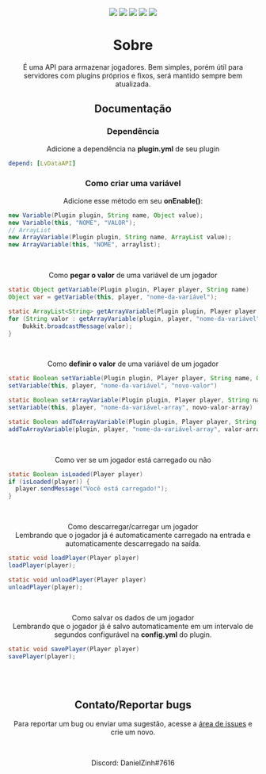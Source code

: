 <p align="center">
 <a href="https://github.com/LaivyTLife/DataAPI/issues"><img src="https://img.shields.io/github/issues/LaivyTLife/DataAPI?style=for-the-badge"></img></a>
 <a href="https://github.com/LaivyTLife/DataAPI/graphs/contributors"><img src="https://img.shields.io/github/contributors/LaivyTLife/DataAPI?style=for-the-badge"></img></a>
 <a href="https://github.com/LaivyTLife/DataAPI/blob/master/LICENSE"><img src="https://img.shields.io/github/license/LaivyTLife/DataAPI?style=for-the-badge"></img></a>
 <a><img src="https://img.shields.io/github/downloads/LaivyTLife/DataAPI/total?style=for-the-badge"></img></a>
 <a href="https://github.com/LaivyTLife/DataAPI/releases"><img src="https://img.shields.io/github/v/release/LaivyTLife/DataAPI?include_prereleases&style=for-the-badge"></img></a>
</p>

<h1 align="center">
    Sobre
</h1>

<p align="center">É uma API para armazenar jogadores. Bem simples, porém útil para servidores com plugins próprios e fixos, será mantido sempre bem atualizada.</p>

<h2 align="center">
    Documentação
</h2>

<h3 align="center">
    Dependência
</h3>

<p align="center">
    Adicione a dependência na <b>plugin.yml</b> de seu plugin
</p>

```yaml
depend: [LvDataAPI]
```

<h3 align="center">
    Como criar uma variável
</h3>

<p align="center">
    Adicione esse método em seu <b>onEnable()</b>:
</p>

```java
new Variable(Plugin plugin, String name, Object value);
new Variable(this, "NOME", "VALOR");
// ArrayList
new ArrayVariable(Plugin plugin, String name, ArrayList value);
new ArrayVariable(this, "NOME", arraylist);
```

</br>
<p align="center">
    Como <b>pegar o valor</b> de uma variável de um jogador
</p>

```java
static Object getVariable(Plugin plugin, Player player, String name)
Object var = getVariable(this, player, "nome-da-variável");
```
```java
static ArrayList<String> getArrayVariable(Plugin plugin, Player player, String name)
for (String valor : getArrayVariable(plugin, player, "nome-da-variável")) {
    Bukkit.broadcastMessage(valor);
}
```

</br>
<p align="center">
    Como <b>definir o valor</b> de uma variável de um jogador
</p>

```java
static Boolean setVariable(Plugin plugin, Player player, String name, Object value)
setVariable(this, player, "nome-da-variável", "novo-valor")
```
```java
static Boolean setArrayVariable(Plugin plugin, Player player, String name, ArrayList value)
setVariable(this, player, "nome-da-variável-array", novo-valor-array)

static Boolean addToArrayVariable(Plugin plugin, Player player, String name, ArrayList value)
addToArrayVariable(plugin, player, "nome-da-variável-array", valor-array-adicionado)
```

</br>
<p align="center">
    Como ver se um jogador está carregado ou não
</p>

```java
static Boolean isLoaded(Player player)
if (isLoaded(player)) {
  player.sendMessage("Você está carregado!");
}
```

</br>
<p align="center">
    Como descarregar/carregar um jogador
    </br>Lembrando que o jogador já é automaticamente carregado na entrada e automaticamente descarregado na saída.
</p>

```java
static void loadPlayer(Player player)
loadPlayer(player);

static void unloadPlayer(Player player)
unloadPlayer(player);
```

</br>
<p align="center">
    Como salvar os dados de um jogador
    </br>Lembrando que o jogador já é salvo automaticamente em um intervalo de segundos configurável na <b>config.yml</b> do plugin.
</p>

```java
static void savePlayer(Player player)
savePlayer(player);
```

</br>
</br>

<h2 align="center">
    Contato/Reportar bugs
</h2>

<p align="center">
    Para reportar um bug ou enviar uma sugestão, acesse a <a href="https://github.com/LaivyTLife/DataAPI/issues">área de issues</a> e crie um novo.
</p>
</br>
<p align="center">
 Discord: DanielZinh#7616
</p>